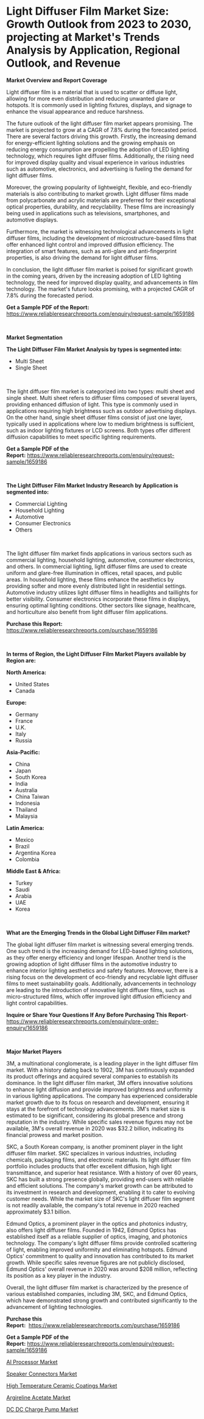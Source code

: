 <p><h1>Light Diffuser Film Market Size: Growth Outlook from 2023 to 2030, projecting at Market's Trends Analysis by Application, Regional Outlook, and Revenue</h1></p><p><strong>Market Overview and Report Coverage</strong></p>
<p><p>Light diffuser film is a material that is used to scatter or diffuse light, allowing for more even distribution and reducing unwanted glare or hotspots. It is commonly used in lighting fixtures, displays, and signage to enhance the visual appearance and reduce harshness.</p><p>The future outlook of the light diffuser film market appears promising. The market is projected to grow at a CAGR of 7.8% during the forecasted period. There are several factors driving this growth. Firstly, the increasing demand for energy-efficient lighting solutions and the growing emphasis on reducing energy consumption are propelling the adoption of LED lighting technology, which requires light diffuser films. Additionally, the rising need for improved display quality and visual experience in various industries such as automotive, electronics, and advertising is fueling the demand for light diffuser films.</p><p>Moreover, the growing popularity of lightweight, flexible, and eco-friendly materials is also contributing to market growth. Light diffuser films made from polycarbonate and acrylic materials are preferred for their exceptional optical properties, durability, and recyclability. These films are increasingly being used in applications such as televisions, smartphones, and automotive displays.</p><p>Furthermore, the market is witnessing technological advancements in light diffuser films, including the development of microstructure-based films that offer enhanced light control and improved diffusion efficiency. The integration of smart features, such as anti-glare and anti-fingerprint properties, is also driving the demand for light diffuser films.</p><p>In conclusion, the light diffuser film market is poised for significant growth in the coming years, driven by the increasing adoption of LED lighting technology, the need for improved display quality, and advancements in film technology. The market's future looks promising, with a projected CAGR of 7.8% during the forecasted period.</p></p>
<p><strong>Get a Sample PDF of the Report:</strong> <a href="https://www.reliableresearchreports.com/enquiry/request-sample/1659186">https://www.reliableresearchreports.com/enquiry/request-sample/1659186</a></p>
<p>&nbsp;</p>
<p><strong>Market Segmentation</strong></p>
<p><strong>The Light Diffuser Film Market Analysis by types is segmented into:</strong></p>
<p><ul><li>Multi Sheet</li><li>Single Sheet</li></ul></p>
<p>&nbsp;</p>
<p><p>The light diffuser film market is categorized into two types: multi sheet and single sheet. Multi sheet refers to diffuser films composed of several layers, providing enhanced diffusion of light. This type is commonly used in applications requiring high brightness such as outdoor advertising displays. On the other hand, single sheet diffuser films consist of just one layer, typically used in applications where low to medium brightness is sufficient, such as indoor lighting fixtures or LCD screens. Both types offer different diffusion capabilities to meet specific lighting requirements.</p></p>
<p><strong>Get a Sample PDF of the Report:</strong>&nbsp;<a href="https://www.reliableresearchreports.com/enquiry/request-sample/1659186">https://www.reliableresearchreports.com/enquiry/request-sample/1659186</a></p>
<p>&nbsp;</p>
<p><strong>The Light Diffuser Film Market Industry Research by Application is segmented into:</strong></p>
<p><ul><li>Commercial Lighting</li><li>Household Lighting</li><li>Automotive</li><li>Consumer Electronics</li><li>Others</li></ul></p>
<p>&nbsp;</p>
<p><p>The light diffuser film market finds applications in various sectors such as commercial lighting, household lighting, automotive, consumer electronics, and others. In commercial lighting, light diffuser films are used to create uniform and glare-free illumination in offices, retail spaces, and public areas. In household lighting, these films enhance the aesthetics by providing softer and more evenly distributed light in residential settings. Automotive industry utilizes light diffuser films in headlights and taillights for better visibility. Consumer electronics incorporate these films in displays, ensuring optimal lighting conditions. Other sectors like signage, healthcare, and horticulture also benefit from light diffuser film applications.</p></p>
<p><strong>Purchase this Report:</strong>&nbsp; <a href="https://www.reliableresearchreports.com/purchase/1659186">https://www.reliableresearchreports.com/purchase/1659186</a></p>
<p>&nbsp;</p>
<p><strong>In terms of Region, the Light Diffuser Film Market Players available by Region are:</strong></p>
<p>
    <p> <strong> North America: </strong>
        <ul>
            <li>United States</li>
            <li>Canada</li>
        </ul>
        </p> 
    <p> <strong> Europe: </strong>
        <ul>
            <li>Germany</li>
            <li>France</li>
            <li>U.K.</li>
            <li>Italy</li>
            <li>Russia</li>
        </ul>
        </p> 
    <p> <strong> Asia-Pacific: </strong>
        <ul>
            <li>China</li>
            <li>Japan</li>
            <li>South Korea</li>
            <li>India</li>
            <li>Australia</li>
            <li>China Taiwan</li>
            <li>Indonesia</li>
            <li>Thailand</li>
            <li>Malaysia</li>
        </ul>
        </p> 
    <p> <strong> Latin America: </strong>
        <ul>
            <li>Mexico</li>
            <li>Brazil</li>
            <li>Argentina Korea</li>
            <li>Colombia</li>
        </ul>
        </p> 
    <p> <strong> Middle East & Africa: </strong>
        <ul>
            <li>Turkey</li>
            <li>Saudi</li>
            <li>Arabia</li>
            <li>UAE</li>
            <li>Korea</li>
        </ul>
    </p>
    </p>
<p>&nbsp;</p>
<p><strong>What are the Emerging Trends in the Global Light Diffuser Film market?</strong></p>
<p><p>The global light diffuser film market is witnessing several emerging trends. One such trend is the increasing demand for LED-based lighting solutions, as they offer energy efficiency and longer lifespan. Another trend is the growing adoption of light diffuser films in the automotive industry to enhance interior lighting aesthetics and safety features. Moreover, there is a rising focus on the development of eco-friendly and recyclable light diffuser films to meet sustainability goals. Additionally, advancements in technology are leading to the introduction of innovative light diffuser films, such as micro-structured films, which offer improved light diffusion efficiency and light control capabilities.</p></p>
<p><strong>Inquire or Share Your Questions If Any Before Purchasing This Report</strong>- <a href="https://www.reliableresearchreports.com/enquiry/pre-order-enquiry/1659186">https://www.reliableresearchreports.com/enquiry/pre-order-enquiry/1659186</a></p>
<p>&nbsp;</p>
<p><strong>Major Market Players</strong></p>
<p><p>3M, a multinational conglomerate, is a leading player in the light diffuser film market. With a history dating back to 1902, 3M has continuously expanded its product offerings and acquired several companies to establish its dominance. In the light diffuser film market, 3M offers innovative solutions to enhance light diffusion and provide improved brightness and uniformity in various lighting applications. The company has experienced considerable market growth due to its focus on research and development, ensuring it stays at the forefront of technology advancements. 3M's market size is estimated to be significant, considering its global presence and strong reputation in the industry. While specific sales revenue figures may not be available, 3M's overall revenue in 2020 was $32.2 billion, indicating its financial prowess and market position.</p><p>SKC, a South Korean company, is another prominent player in the light diffuser film market. SKC specializes in various industries, including chemicals, packaging films, and electronic materials. Its light diffuser film portfolio includes products that offer excellent diffusion, high light transmittance, and superior heat resistance. With a history of over 60 years, SKC has built a strong presence globally, providing end-users with reliable and efficient solutions. The company's market growth can be attributed to its investment in research and development, enabling it to cater to evolving customer needs. While the market size of SKC's light diffuser film segment is not readily available, the company's total revenue in 2020 reached approximately $3.1 billion.</p><p>Edmund Optics, a prominent player in the optics and photonics industry, also offers light diffuser films. Founded in 1942, Edmund Optics has established itself as a reliable supplier of optics, imaging, and photonics technology. The company's light diffuser films provide controlled scattering of light, enabling improved uniformity and eliminating hotspots. Edmund Optics' commitment to quality and innovation has contributed to its market growth. While specific sales revenue figures are not publicly disclosed, Edmund Optics' overall revenue in 2020 was around $208 million, reflecting its position as a key player in the industry.</p><p>Overall, the light diffuser film market is characterized by the presence of various established companies, including 3M, SKC, and Edmund Optics, which have demonstrated strong growth and contributed significantly to the advancement of lighting technologies.</p></p>
<p><strong>Purchase this Report:</strong>&nbsp;&nbsp;<a href="https://www.reliableresearchreports.com/purchase/1659186">https://www.reliableresearchreports.com/purchase/1659186</a></p>
<p></p>
<p><strong>Get a Sample PDF of the Report:</strong>&nbsp;<a href="https://www.reliableresearchreports.com/enquiry/request-sample/1659186">https://www.reliableresearchreports.com/enquiry/request-sample/1659186</a></p>
<p><p><a href="https://medium.com/@rachaelward34/ai-processor-market-size-market-outlook-and-market-forecast-2023-to-2030-027fe50cf197">AI Processor Market</a></p><p><a href="https://medium.com/@stoneernser2023/decoding-speaker-connectors-market-metrics-market-share-trends-and-growth-patterns-b018d7bad699">Speaker Connectors Market</a></p><p><a href="https://github.com/lbird53714/Market-Research-Report-List-1/blob/main/high-temperature-ceramic-coatings-market.md">High Temperature Ceramic Coatings Market</a></p><p><a href="https://github.com/pizolina/Market-Research-Report-List-1/blob/main/argireline-acetate-market.md">Argireline Acetate Market</a></p><p><a href="https://medium.com/@saigemarvin1946/dc-dc-charge-pump-market-comprehensive-assessment-by-type-application-and-geography-61ef68f44d54">DC DC Charge Pump Market</a></p></p>